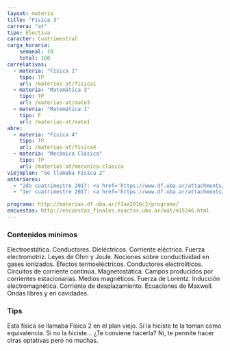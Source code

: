 ```yaml
---
layout: materia
title: "Física 3"
carrera: "at"
tipo: Electiva
caracter: Cuatrimestral
carga_horaria: 
    semanal: 10
    total: 160
correlativas:
  - materia: "Física 1"
    tipo: TP
    url: /materias-at/fisica1
  - materia: "Matemática 3"
    tipo: TP
    url: /materias-at/mate3
  - materia: "Matemática 1"
    tipo: F
    url: /materias-at/mate1
abre:
  - materia: "Física 4"
    tipo: TP
    url: /materias-at/fisica4
  - materia: "Mecánica Clásica"
    tipo: TP
    url: /materias-at/mecanica-clasica
viejoplan: "Se llamaba Física 2"
anteriores:
  - "2do cuatrimestre 2017: <a href='https://www.df.uba.ar/attachments/article/26/segundo.pdf'>Horarios</a>"
  - "1er cuatrimestre 2017: <a href='https://www.df.uba.ar/attachments/article/26/primero.pdf'>Horarios</a>"

programa: http://materias.df.uba.ar/f3aa2016c2/programa/
encuestas: http://encuestas_finales.exactas.uba.ar/mat/m15246.html
---
```


### Contenidos mínimos
Electroestática. Conductores. Dieléctricos. Corriente eléctrica. Fuerza electromotriz. Leyes de Ohm y Joule. Nociones sobre conductividad en gases ionizados. Efectos termoeléctricos. Conductores electrolíticos. Circuitos de corriente continúa. Magnetostática. Campos producidos por corrientes estacionarias. Medios magnéticos. Fuerza de Lorentz. Inducción electromagnética. Corriente de desplazamiento. Ecuaciones de Maxwell. Ondas libres y en cavidades.

### Tips
Esta física se llamaba Física 2 en el plan viejo. Sí la hiciste te la toman como equivalencia. Si no la hiciste...  ¿Te conviene hacerla? Ni, te permite hacer otras optativas pero no muchas.
